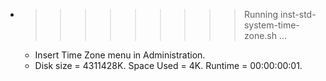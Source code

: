 * >>>>>>>>> Running inst-std-system-time-zone.sh ...
  * Insert Time Zone menu in Administration.
  * Disk size = 4311428K. Space Used = 4K. Runtime = 00:00:00:01.
